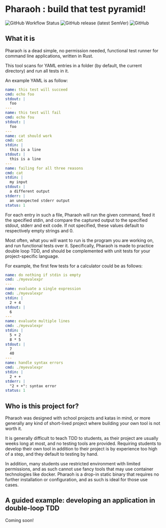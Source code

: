 # Pharaoh : build that test pyramid!

![GitHub Workflow Status](https://img.shields.io/github/workflow/status/chewie/pharaoh/ci)
![GitHub release (latest SemVer)](https://img.shields.io/github/v/release/chewie/pharaoh)
![GitHub](https://img.shields.io/github/license/chewie/pharaoh)

## What it is

Pharaoh is a dead simple, no permission needed, functional test runner for
command line applications, written in Rust.

This tool scans for YAML entries in a folder (by default, the current
directory) and run all tests in it.

An example YAML is as follow:

~~~yaml
name: this test will succeed
cmd: echo foo
stdout: |
  foo
---
name: this test will fail
cmd: echo fou
stdout: |
  foo
---
name: cat should work
cmd: cat
stdin: |
  this is a line
stdout: |
  this is a line
---
name: failing for all three reasons
cmd: cat
stdin: |
  my input
stdout: |
  a different output
stderr: |
  an unexpected stderr output
status: 1
~~~

For each entry in such a file, Pharaoh will run the given command, feed it the
specified stdin, and compare the captured output to the specified stdout,
stderr and exit code. If not specified, these values default to respectively
empty strings and 0.

Most often, what you will want to run is the program you are working on, and
run functional tests over it. Specifically, Pharaoh is made to practice double
loop TDD, and should be complemented with unit tests for your project-specific
language.

For example, the first few tests for a calculator could be as follows:

~~~yaml
name: do nothing if stdin is empty
cmd: ./myevalexpr
---
name: evaluate a single expression
cmd: ./myevalexpr
stdin: |
  2 + 4
stdout: |
  6
---
name: evaluate multiple lines
cmd: ./myevalexpr
stdin: |
  5 + 2
  8 * 5
stdout: |
  7
  40
---
name: handle syntax errors
cmd: ./myevalexpr
stdin: |
  2 + +
stderr: |
  "2 + +": syntax error
status: 1
~~~

## Who is this project for?

Pharaoh was designed with school projects and katas in mind, or more generally
any kind of short-lived project where building your own tool is not worth it.

It is generally difficult to teach TDD to students, as their project are
usually weeks long at most, and no testing tools are provided. Requiring
students to develop their own tool in addition to their project is by
experience too high of a step, and they default to testing by hand.

In addition, many students use restricted environment with limited permissions,
and as such cannot use fancy tools that may use container technologies like
docker. Pharaoh is a drop-in static binary that requires no further
installation or configuration, and as such is ideal for those use cases.

## A guided example: developing an application in double-loop TDD

Coming soon!
